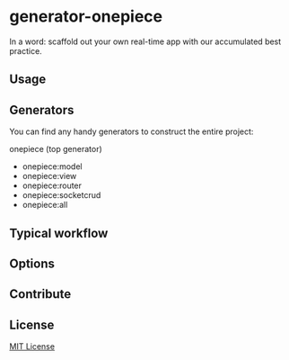 generator-onepiece
==================

In a word: scaffold out your own real-time app with our accumulated best practice.

## Usage



## Generators

You can find any handy generators to construct the entire project:

onepiece (top generator)
 - onepiece:model
 - onepiece:view
 - onepiece:router
 - onepiece:socketcrud
 - onepiece:all


## Typical workflow



## Options



## Contribute




## License
[MIT License](http://opensource.org/licenses/MIT)
